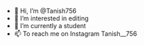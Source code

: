 - 👋 Hi, I’m @Tanish756
- 👀 I’m interested in editing 
- 🌱 I’m currently a student 
- 📫 To reach me on Instagram 
Tanish__756
 
<!---
Tanish756/Tanish756 is a ✨ special ✨ repository because its `README.md` (this file) appears on your GitHub profile.
You can click the Preview link to take a look at your changes.
--->
